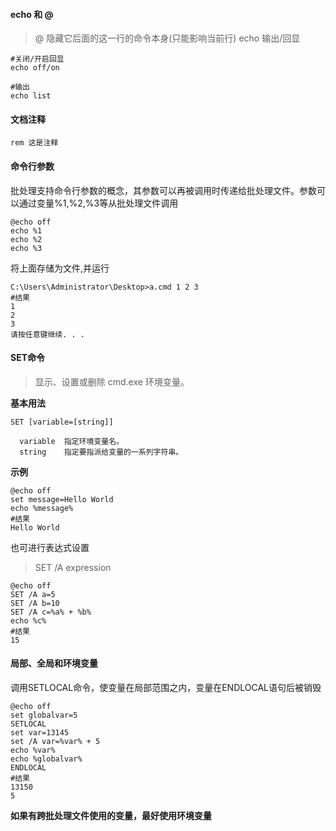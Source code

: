 #### echo 和 @
> @ 隐藏它后面的这一行的命令本身(只能影响当前行)
echo 输出/回显

```
#关闭/开启回显
echo off/on 

#输出
echo list
```

#### 文档注释
```
rem 这是注释
```

#### 命令行参数
批处理支持命令行参数的概念，其参数可以再被调用时传递给批处理文件。参数可以通过变量%1,%2,%3等从批处理文件调用
```
@echo off
echo %1
echo %2
echo %3
```
将上面存储为文件,并运行

```
C:\Users\Administrator\Desktop>a.cmd 1 2 3
#结果
1
2
3
请按任意键继续. . .
```

#### SET命令
> 显示、设置或删除 cmd.exe 环境变量。

**基本用法**
```
SET [variable=[string]]

  variable  指定环境变量名。
  string    指定要指派给变量的一系列字符串。
```

**示例**
```
@echo off 
set message=Hello World 
echo %message%
#结果
Hello World 
```
也可进行表达式设置
> SET /A expression
```
@echo off 
SET /A a=5 
SET /A b=10 
SET /A c=%a% + %b% 
echo %c%
#结果
15
```

#### 局部、全局和环境变量
调用SETLOCAL命令，使变量在局部范围之内，变量在ENDLOCAL语句后被销毁
```
@echo off 
set globalvar=5
SETLOCAL
set var=13145
set /A var=%var% + 5
echo %var%
echo %globalvar%
ENDLOCAL
#结果
13150
5
```
**如果有跨批处理文件使用的变量，最好使用环境变量**